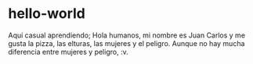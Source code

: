 # hello-world
Aquí casual aprendiendo;
Hola humanos, mi nombre es Juan Carlos y me gusta la pizza, las elturas, las mujeres y el peligro.
Aunque no hay mucha diferencia entre mujeres y peligro, :v. 
